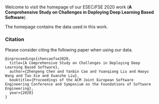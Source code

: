 Welcome to visit the homepage of our ESEC/FSE 2020 work (**A Comprehensive Study on Challenges in Deploying Deep Learning Based Software**).

The homepage contains the data used in this work.

### Citation

Please consider citing the following paper when using our data.

```
@inproceedings{chencaofse2020,
  title={A Comprehensive Study on Challenges in Deploying Deep Learning Based Software},
  author={Zhenpeng Chen and Yanbin Cao and Yuanqiang Liu and Haoyu Wang and Tao Xie and Xuanzhe Liu},
  booktitle={Proceedings of the ACM Joint European Software Engineering Conference and Symposium on the Foundations of Software Engineering},
  year={2020}
}
